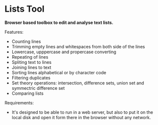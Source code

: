 
# Lists Tool

**Browser based toolbox to edit and analyse text lists.**

Features:

* Counting lines
* Trimming empty lines and whitespaces from both side of the lines 
* Lowercase, upppercase and propercase converting 
* Repeating of lines
* Spliting text to lines
* Joining lines to text
* Sorting lines alphabetical or by character code
* Filtering duplicates
* Set theory operations: intersection, difference sets, union set and symmectric difference set
* Comparing lists

Requirements:

* It's designed to be able to run in a web server, but also to put it on the local disk and open it form there in the browser without any network.
